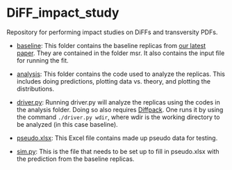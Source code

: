 # DiFF_impact_study

Repository for performing impact studies on DiFFs and transversity PDFs.

* <ins>baseline</ins>: This folder contains the baseline replicas from [our latest paper][paper].  They are contained in the folder msr.  It also contains the input file for running the fit.

* <ins>analysis</ins>: This folder contains the code used to analyze the replicas.  This includes doing predictions, plotting data vs. theory, and plotting the distributions.

* <ins>driver.py</ins>: Running driver.py <wdir> will analyze the replicas using the codes in the analysis folder.  Doing so also requires [Diffpack][Diffpack].  One runs it by using the command <code>./driver.py wdir</code>, where wdir is the working directory to be analyzed (in this case baseline). 

* <ins>pseudo.xlsx</ins>: This Excel file contains made up pseudo data for testing.

* <ins>sim.py</ins>: This is the file that needs to be set up to fill in pseudo.xlsx with the prediction from the baseline replicas.

[paper]: https://arxiv.org/abs/2306.12998

[Diffpack]: https://github.com/QCDHUB/Diffpack/tree/version1
